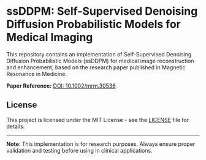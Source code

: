 # ssDDPM: Self-Supervised Denoising Diffusion Probabilistic Models for Medical Imaging

This repository contains an implementation of Self-Supervised Denoising Diffusion Probabilistic Models (ssDDPM) for medical image reconstruction and enhancement, based on the research paper published in Magnetic Resonance in Medicine.

**Paper Reference:** [DOI: 10.1002/mrm.30536](https://doi.org/10.1002/mrm.30536)

## License

This project is licensed under the MIT License - see the [LICENSE](LICENSE) file for details.

---

**Note**: This implementation is for research purposes. Always ensure proper validation and testing before using in clinical applications.
